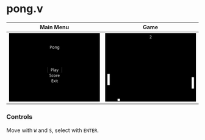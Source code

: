 # pong.v

| Main Menu                   | Game              |
| --------------------------- | ----------------- |
| ![Main Menu](main_menu.png) | ![Game](game.png) |

### Controls
Move with `W` and `S`, select with `ENTER`.

